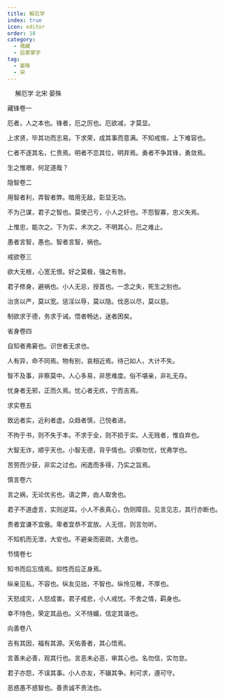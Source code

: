 ```yaml
---
title: 解厄学
index: true
icon: editor
order: 18
category:
  - 儒藏
  - 启蒙蒙学
tag:
  - 晏殊
  - 宋
---
```

　
解厄学      北宋   晏殊  

藏锋卷一  

厄者，人之本也。锋者，厄之厉也。厄欲减，才莫显。  

上求贤，毕其功而志易。下求荣，成其事而意满。不知戒惕，上下难容也。  

仁者不逐其名，仁贵焉。明者不恋其位，明弃焉。勇者不争其锋，勇敛焉。  

生之惟艰，何足道哉？  

隐智卷二  

用智者利，弄智者弊。暗用无敌，彰显无功。  

不为己谋，君子之智也。莫使己亏，小人之奸也。不怨智寡，忠义失焉。  

上惟忠，能次之。下为实，术次之。不明其心，厄之难止。  

愚者言智，愚也。智者言智，祸也。  

 戒欲卷三  

欲大无根，心宽无恨。好之莫极，强之有咎。  

君子修身，避祸也。小人无忌，授首也。一念之失，死生之别也。  

治贪以严，莫以宽。惩淫以辱，莫以隐。伐恶以尽，莫以慈。  

制欲求于德，务求于诫。悟者畅达，迷者困矣。  

省身卷四  

自知者弗窘也。识世者无求也。  

人有异，命不同焉。物有别，哀相近焉。待己如人，大计不失。  

智不及事，非察莫中。人心多易，非思难度。俗不堪亲，非礼无存。  

忧身者无邪，正而久焉。忧心者无疚，宁而吉焉。  

求实卷五  

致远者实，近利者虚。众趋者慎，己悦者进。  

不拘于书，则不失于本。不求于全，则不损于实。人无贱者，惟自弃也。  

大智无诈，顺乎天也。小智无德，背乎情也。识察勿忧，忧弗学也。  

苦劳而少获，非实之过也。闲逸而多得，乃实之旨焉。  

慎言卷六  

言之祸，无论优劣也。语之弊，由人取舍也。  

君子不道虚言，实则逆耳。小人不表真心，伪则障目。见言见志，其行亦断也。  

贵者宜谦不宜傲。卑者宜恭不宜放。人无信，则言勿听。  

不知机而无泄，大安也。不避亲而密疏，大患也。  

节情卷七  

知书而后忘情焉。抑性而后正身焉。  

纵亲见私，不容也。纵友见拙，不智也。纵怜见稚，不厚也。  

天怒成灾，人怒成害。君子戒悲，小人戒忧。不舍之情，羁身也。  

幸不恃色，荣定其品也。义不恃媚，信定其谐也。  

 向善卷八  

吉有其因，福有其源。天佑善者，其心悟焉。  

言善未必善，观其行也。言恶未必恶，审其心也。名勿信，实勿怠。  

君子亦怨，不误其事。小人亦友，不辍其争。利可求，遵可守。  

恶惑愚不惑智也。善贵诚不贵法也。  
